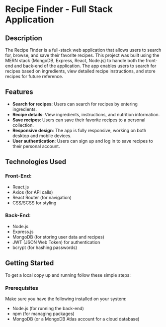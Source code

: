 # Recipe Finder - Full Stack Application

## Description

The Recipe Finder is a full-stack web application that allows users to search for, browse, and save their favorite recipes. This project was built using the MERN stack (MongoDB, Express, React, Node.js) to handle both the front-end and back-end of the application. The app enables users to search for recipes based on ingredients, view detailed recipe instructions, and store recipes for future reference.

## Features

- **Search for recipes**: Users can search for recipes by entering ingredients.
- **Recipe details**: View ingredients, instructions, and nutrition information.
- **Save recipes**: Users can save their favorite recipes to a personal collection.
- **Responsive design**: The app is fully responsive, working on both desktop and mobile devices.
- **User authentication**: Users can sign up and log in to save recipes to their personal account.

## Technologies Used

### Front-End:
- React.js
- Axios (for API calls)
- React Router (for navigation)
- CSS/SCSS for styling

### Back-End:
- Node.js
- Express.js
- MongoDB (for storing user data and recipes)
- JWT (JSON Web Token) for authentication
- bcrypt (for hashing passwords)

## Getting Started

To get a local copy up and running follow these simple steps:

### Prerequisites

Make sure you have the following installed on your system:

- Node.js (for running the back-end)
- npm (for managing packages)
- MongoDB (or a MongoDB Atlas account for a cloud database)



